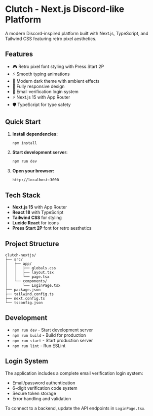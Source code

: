 # Clutch - Next.js Discord-like Platform

A modern Discord-inspired platform built with Next.js, TypeScript, and Tailwind CSS featuring retro pixel aesthetics.

## Features

- 🎮 Retro pixel font styling with Press Start 2P
- ⚡ Smooth typing animations
- 🎨 Modern dark theme with ambient effects
- 📱 Fully responsive design
- 🔐 Email verification login system
- ⚡ Next.js 15 with App Router
- 🛡️ TypeScript for type safety

## Quick Start

1. **Install dependencies:**
   ```bash
   npm install
   ```

2. **Start development server:**
   ```bash
   npm run dev
   ```

3. **Open your browser:**
   ```
   http://localhost:3000
   ```

## Tech Stack

- **Next.js 15** with App Router
- **React 18** with TypeScript
- **Tailwind CSS** for styling
- **Lucide React** for icons
- **Press Start 2P** font for retro aesthetics

## Project Structure

```
clutch-nextjs/
├── src/
│   ├── app/
│   │   ├── globals.css
│   │   ├── layout.tsx
│   │   └── page.tsx
│   └── components/
│       └── LoginPage.tsx
├── package.json
├── tailwind.config.ts
├── next.config.ts
└── tsconfig.json
```

## Development

- `npm run dev` - Start development server
- `npm run build` - Build for production
- `npm run start` - Start production server
- `npm run lint` - Run ESLint

## Login System

The application includes a complete email verification login system:
- Email/password authentication
- 6-digit verification code system
- Secure token storage
- Error handling and validation

To connect to a backend, update the API endpoints in `LoginPage.tsx`.